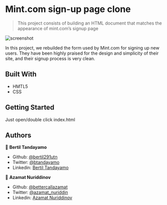 # Mint.com sign-up page clone

> This project consists of building an HTML document that matches the appearance of mint.com’s signup page

![screenshot](assets/screenshot.png)

In this project, we rebuilded the form used by Mint.com for signing up new users. They have been highly praised for the design and simplicity of their site, and their signup process is very clean.

## Built With

- HMTL5
- CSS

## Getting Started

Just open/double click index.html

## Authors

👤 **Bertil Tandayamo**

- Github: [@bertil291utn](https://github.com/bertil291utn)
- Twitter: [@btandayamo](https://twitter.com/batandayamo)
- Linkedin: [Bertil Tandayamo](http://bit.ly/bertil_linkedin)

👤 **Azamat Nuriddinov**

- Github: [@bettercallazamat](https://github.com/bettercallazamat)
- Twitter: [@azamat_nuriddin](https://twitter.com/azamat_nuriddin)
- Linkedin: [Azamat Nuriddinov](https://www.linkedin.com/in/azamat-nuriddinov-57579868)


